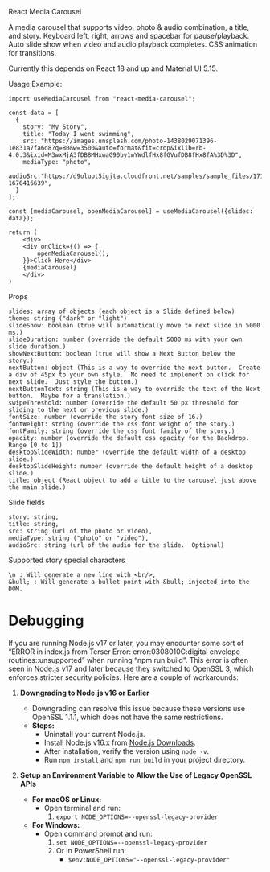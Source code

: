 React Media Carousel

A media carousel that supports video, photo & audio combination, a title, and story.  Keyboard left, right, arrows and spacebar for pause/playback.  Auto slide show when video and audio playback completes.  CSS animation for transitions.

Currently this depends on React 18 and up and Material UI 5.15.

Usage Example:

    import useMediaCarousel from "react-media-carousel";

    const data = [
      {
        story: "My Story",
        title: "Today I went swimming",
        src: "https://images.unsplash.com/photo-1438029071396-1e831a7fa6d8?q=80&w=3500&auto=format&fit=crop&ixlib=rb-4.0.3&ixid=M3wxMjA3fDB8MHxwaG90by1wYWdlfHx8fGVufDB8fHx8fA%3D%3D",
        mediaType: "photo",
        audioSrc:"https://d9olupt5igjta.cloudfront.net/samples/sample_files/171110/2fae439df204976114e6126cca1b7545dbfa9467/mp3/_impact_water.mp3?1670416639",
      }
    ];

    const [mediaCarousel, openMediaCarousel] = useMediaCarousel({slides: data});

    return (
        <div>
        <div onClick={() => {
            openMediaCarousel();
        }}>Click Here</div>
        {mediaCarousel}
        </div>
    )

Props

    slides: array of objects (each object is a Slide defined below)
    theme: string ("dark" or "light")
    slideShow: boolean (true will automatically move to next slide in 5000 ms.)
    slideDuration: number (override the default 5000 ms with your own slide duration.)
    showNextButton: boolean (true will show a Next Button below the story.)
    nextButton: object (This is a way to override the next button.  Create a div of 45px to your own style.  No need to implement on click for next slide.  Just style the button.)
    nextButtonText: string (This is a way to override the text of the Next button.  Maybe for a translation.)
    swipeThreshold: number (override the default 50 px threshold for sliding to the next or previous slide.)
    fontSize: number (override the story font size of 16.)
    fontWeight: string (override the css font weight of the story.)
    fontFamily: string (override the css font family of the story.)
    opacity: number (override the default css opacity for the Backdrop. Range [0 to 1])
    desktopSlideWidth: number (override the default width of a desktop slide.)
    desktopSlideHeight: number (override the default height of a desktop slide.)
    title: object (React object to add a title to the carousel just above the main slide.)


Slide fields

    story: string,
    title: string,
    src: string (url of the photo or video),
    mediaType: string ("photo" or "video"),
    audioSrc: string (url of the audio for the slide.  Optional)

Supported story special characters

    \n : Will generate a new line with <br/>,
    &bull; : Will generate a bullet point with &bull; injected into the DOM. 

# Debugging

If you are running Node.js v17 or later, you may encounter some sort of “ERROR in index.js from Terser Error: error:0308010C:digital envelope routines::unsupported” when running “npm run build”. This error is often seen in Node.js v17 and later because they switched to OpenSSL 3, which enforces stricter security policies. Here are a couple of workarounds:

1. **Downgrading to Node.js v16 or Earlier**
   - Downgrading can resolve this issue because these versions use OpenSSL 1.1.1, which does not have the same restrictions.
   - **Steps:**
     - Uninstall your current Node.js.
     - Install Node.js v16.x from [Node.js Downloads](https://nodejs.org/en/download/).
     - After installation, verify the version using `node -v`.
     - Run `npm install` and `npm run build` in your project directory.

2. **Setup an Environment Variable to Allow the Use of Legacy OpenSSL APIs**
   - **For macOS or Linux:**
     - Open terminal and run:
       1. `export NODE_OPTIONS=--openssl-legacy-provider`
   - **For Windows:**
     - Open command prompt and run:
       1. `set NODE_OPTIONS=--openssl-legacy-provider`
       2. Or in PowerShell run:
           - `$env:NODE_OPTIONS="--openssl-legacy-provider"`
